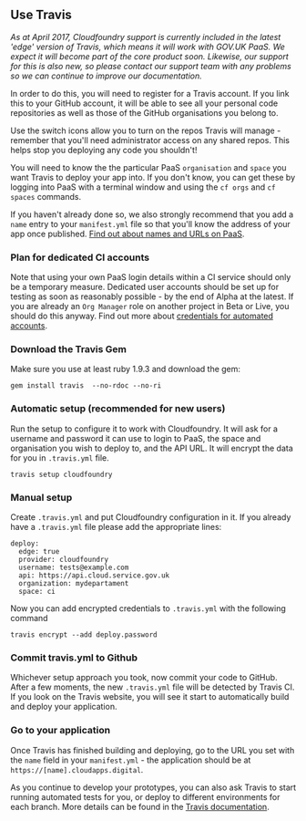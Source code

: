 ## Use Travis

*As at April 2017, Cloudfoundry support is currently included in the latest 'edge' version of Travis, which means it will work with GOV.UK PaaS. We expect it will become part of the core product soon. Likewise, our support for this is also new, so please contact our support team with any problems so we can continue to improve our documentation.*

In order to do this, you will need to register for a Travis account. If you link this to your GitHub account, it will be able to see all your personal code repositories as well as those of the GitHub organisations you belong to.

Use the switch icons allow you to turn on the repos Travis will manage - remember that you'll need administrator access on any shared repos. This helps stop you deploying any code you shouldn't!

You will need to know the the particular PaaS `organisation` and `space` you want Travis to deploy your app into. If you don't know, you can get these by logging into PaaS with a terminal window and using the `cf orgs` and `cf spaces` commands.

If you haven't already done so, we also strongly recommend that you add a `name` entry to your `manifest.yml` file so that you'll know the address of your app once published. [Find out about names and URLs on PaaS](#names_routes_domains).

### Plan for dedicated CI accounts

Note that using your own PaaS login details within a CI service should only be a temporary measure. Dedicated user accounts should be set up for testing as soon as reasonably possible - by the end of Alpha at the latest. If you are already an `Org Manager` role on another project in Beta or Live, you should do this anyway. Find out more about [credentials for automated accounts](#credentials-for-automated-accounts).

### Download the Travis Gem

Make sure you use at least ruby 1.9.3 and download the gem:

```
gem install travis  --no-rdoc --no-ri
```

### Automatic setup (recommended for new users)

Run the setup to configure it to work with Cloudfoundry. It will ask for a username and password it can use to login to PaaS, the space and organisation you wish to deploy to, and the API URL. It will encrypt the data for you in `.travis.yml` file.

```
travis setup cloudfoundry
```

### Manual setup

Create `.travis.yml` and put Cloudfoundry configuration in it. If you already have a `.travis.yml` file please add the appropriate lines:

```
deploy:
  edge: true
  provider: cloudfoundry
  username: tests@example.com
  api: https://api.cloud.service.gov.uk
  organization: mydepartament
  space: ci
```

Now you can add encrypted credentials to `.travis.yml` with the following command

```
travis encrypt --add deploy.password
```

### Commit travis.yml to Github

Whichever setup approach you took, now commit your code to GitHub. After a few moments, the new `.travis.yml` file will be detected by Travis CI. If you look on the Travis website, you will see it start to automatically build and deploy your application.

### Go to your application

Once Travis has finished building and deploying, go to the URL you set with the `name` field in your `manifest.yml` - the application should be at `https://[name].cloudapps.digital`.

As you continue to develop your prototypes, you can also ask Travis to start running automated tests for you, or deploy to different environments for each branch. More details can be found in the [Travis documentation](https://docs.travis-ci.com/user/gui-and-headless-browsers/).
